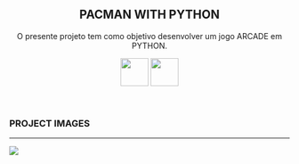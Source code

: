 <p align="center">
 <h2 align="center">PACMAN WITH PYTHON</h2>
  <p align="center">O presente projeto tem como objetivo desenvolver um jogo ARCADE em PYTHON.</p>
</p>


<p align='center'>
<img height="50" width="50" src="https://user-images.githubusercontent.com/81829451/130332045-11a04c69-e64f-48a8-967f-4e6608acbf67.png" /> 
<img height="50" width="50" src="https://user-images.githubusercontent.com/81829451/130332183-46768152-d978-49c4-9319-4780776bcea3.png" />

</a>&nbsp;&nbsp;&nbsp;&nbsp;


  ### PROJECT IMAGES
 <hr>









<p align=''>
  <a href="https://www.linkedin.com/in/mdsds/"><img src="https://img.shields.io/badge/linkedin-%230077B5.svg?&style=for-the-badge&logo=linkedin&logoColor=white" /></a>&nbsp;&nbsp;&nbsp;&nbsp;
 
 


